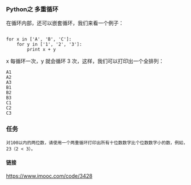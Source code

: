 
### Python之 多重循环


在循环内部，还可以嵌套循环，我们来看一个例子：

```

for x in ['A', 'B', 'C']:
    for y in ['1', '2', '3']:
        print x + y

```

x 每循环一次，y 就会循环 3 次，这样，我们可以打印出一个全排列：

```
A1
A2
A3
B1
B2
B3
C1
C2
C3

```

### 任务

```
对100以内的两位数，请使用一个两重循环打印出所有十位数数字比个位数数字小的数，例如，23（2 < 3）。

```

#### 链接

https://www.imooc.com/code/3428
